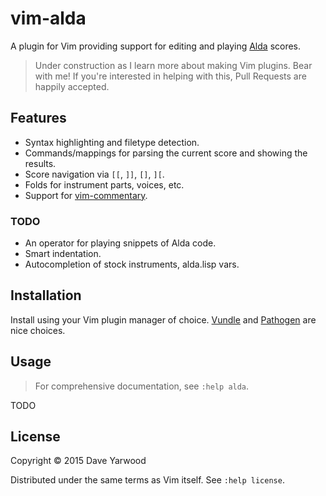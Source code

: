 # vim-alda

A plugin for Vim providing support for editing and playing [Alda](http://github.com/alda-lang/alda) scores.

> Under construction as I learn more about making Vim plugins. Bear with me! If you're interested in helping with this, Pull Requests are happily accepted.

## Features

* Syntax highlighting and filetype detection.
* Commands/mappings for parsing the current score and showing the results.
* Score navigation via `[[`, `]]`, `[]`, `][`.
* Folds for instrument parts, voices, etc.
* Support for [vim-commentary](http://github.com/tpope/vim-commentary).

### TODO

* An operator for playing snippets of Alda code.
* Smart indentation.
* Autocompletion of stock instruments, alda.lisp vars.

## Installation

Install using your Vim plugin manager of choice. [Vundle](https://github.com/VundleVim/Vundle.vim) and [Pathogen](http://github.com/tpope/vim-pathogen) are nice choices.

## Usage

> For comprehensive documentation, see `:help alda`.

TODO

## License

Copyright © 2015 Dave Yarwood

Distributed under the same terms as Vim itself. See `:help license`.
